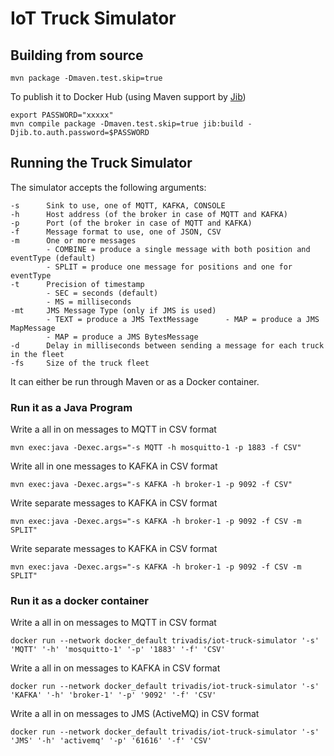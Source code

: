 # IoT Truck Simulator

## Building from source

```
mvn package -Dmaven.test.skip=true
```

To publish it to Docker Hub (using Maven support by [Jib](https://github.com/GoogleContainerTools/jib/tree/master/jib-maven-plugin#quickstart))

```
export PASSWORD="xxxxx"
mvn compile package -Dmaven.test.skip=true jib:build -Djib.to.auth.password=$PASSWORD
```

## Running the Truck Simulator

The simulator accepts the following arguments:

```
-s 		Sink to use, one of MQTT, KAFKA, CONSOLE
-h 		Host address (of the broker in case of MQTT and KAFKA)
-p 		Port (of the broker in case of MQTT and KAFKA)
-f 		Message format to use, one of JSON, CSV
-m 		One or more messages 
		- COMBINE = produce a single message with both position and eventType (default)
		- SPLIT = produce one message for positions and one for eventType
-t 		Precision of timestamp
		- SEC = seconds (default)
		- MS = milliseconds
-mt 	JMS Message Type (only if JMS is used) 
		- TEXT = produce a JMS TextMessage		- MAP = produce a JMS MapMessage
		- MAP = produce a JMS BytesMessage
-d 		Delay in milliseconds between sending a message for each truck in the fleet
-fs 	Size of the truck fleet
```

It can either be run through Maven or as a Docker container. 

### Run it as a Java Program

Write a all in on messages to MQTT in CSV format

```
mvn exec:java -Dexec.args="-s MQTT -h mosquitto-1 -p 1883 -f CSV"
```

Write all in one messages to KAFKA in CSV format

```
mvn exec:java -Dexec.args="-s KAFKA -h broker-1 -p 9092 -f CSV"
```

Write separate messages to KAFKA in CSV format

```
mvn exec:java -Dexec.args="-s KAFKA -h broker-1 -p 9092 -f CSV -m SPLIT"
```

Write separate messages to KAFKA in CSV format

```
mvn exec:java -Dexec.args="-s KAFKA -h broker-1 -p 9092 -f CSV -m SPLIT"
```


### Run it as a docker container

Write a all in on messages to MQTT in CSV format

```
docker run --network docker_default trivadis/iot-truck-simulator '-s' 'MQTT' '-h' 'mosquitto-1' '-p' '1883' '-f' 'CSV'
```

Write a all in on messages to KAFKA in CSV format

```
docker run --network docker_default trivadis/iot-truck-simulator '-s' 'KAFKA' '-h' 'broker-1' '-p' '9092' '-f' 'CSV'
```

Write a all in on messages to JMS (ActiveMQ) in CSV format

```
docker run --network docker_default trivadis/iot-truck-simulator '-s' 'JMS' '-h' 'activemq' '-p' '61616' '-f' 'CSV'
```